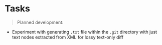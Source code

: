 # Tasks

> Planned development:

- Experiment with generating `.txt` file within the `.git` directory with just text nodes extracted from XML for lossy text-only diff

